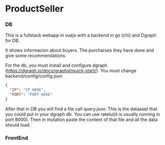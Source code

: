 # ProductSeller

### DB
This is a fullstack webapp in vuejs with a backend in go (chi) and Dgraph for DB.

It shows informacion about buyers. The purcharses they have done and give some recommendations.

For the db, you must install and configure dgraph (https://dgraph.io/docs/graphql/quick-start/). You must change backend/config/config.json

```json
{
  "IP": "IP_HERE",
  "PORT": "PORT_HERE"
}
```

After that in DB you will find a file call query.json. This is the dataaset that you could put in your dgraph db. You can use ratelui(it is usually running in port 8000). Then in mutation paste the content of that file and all the data should load.

### FrontEnd
